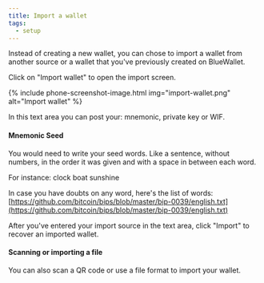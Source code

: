 ```yaml
---
title: Import a wallet
tags:
  - setup
---
```


Instead of creating a new wallet, you can chose to import a wallet from another source or a wallet that you've previously created on BlueWallet.

Click on "Import wallet" to open the import screen.

{% include phone-screenshot-image.html img="import-wallet.png" alt="Import wallet" %}

In this text area you can post your: mnemonic, private key or WIF.

#### Mnemonic Seed

You would need to write your seed words. Like a sentence, without numbers, in the order it was given and with a space in between each word. 

For instance: clock boat sunshine 

In case you have doubts on any word, here's the list of words:
[https://github.com/bitcoin/bips/blob/master/bip-0039/english.txt](https://github.com/bitcoin/bips/blob/master/bip-0039/english.txt)

After you've entered your import source in the text area, click "Import" to recover an imported wallet.

#### Scanning or importing a file

You can also scan a QR code or use a file format to import your wallet.